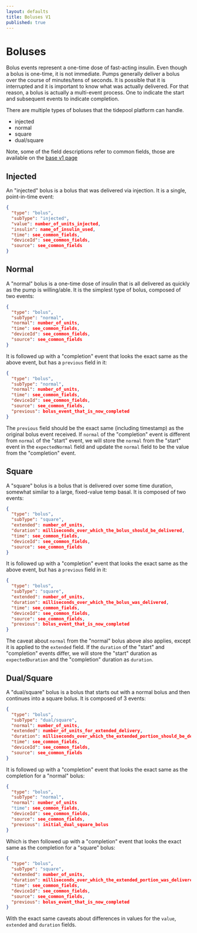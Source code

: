 ```yaml
---
layout: defaults
title: Boluses V1
published: true
---
```

# Boluses

Bolus events represent a one-time dose of fast-acting insulin.  Even though a bolus is one-time, it is not immediate.  Pumps generally deliver a bolus over the course of minutes/tens of seconds.  It is possible that it is interrupted and it is important to know what was actually delivered.  For that reason, a bolus is actually a multi-event process.  One to indicate the start and subsequent events to indicate completion.

There are multiple types of boluses that the tidepool platform can handle.

* injected
* normal
* square
* dual/square

Note, some of the field descriptions refer to common fields, those are available on the [base v1 page](../v1.html)

## Injected

An "injected" bolus is a bolus that was delivered via injection.  It is a single, point-in-time event:

~~~json
{
  "type": "bolus",
  "subType": "injected",
  "value": number_of_units_injected,
  "insulin": name_of_insulin_used,
  "time": see_common_fields,
  "deviceId": see_common_fields,
  "source": see_common_fields
}
~~~


## Normal

A "normal" bolus is a one-time dose of insulin that is all delivered as quickly as the pump is willing/able.  It is the simplest type of bolus, composed of two events:

~~~json 
{
  "type": "bolus",
  "subType": "normal",
  "normal": number_of_units,
  "time": see_common_fields,
  "deviceId": see_common_fields,
  "source": see_common_fields
}
~~~

It is followed up with a "completion" event that looks the exact same as the above event, but has a `previous` field in it:

~~~json 
{
  "type": "bolus",
  "subType": "normal",
  "normal": number_of_units,
  "time": see_common_fields,
  "deviceId": see_common_fields,
  "source": see_common_fields,
  "previous": bolus_event_that_is_now_completed
}
~~~

The `previous` field should be the exact same (including timestamp) as the original bolus event received.  If `normal` of the "completion" event is different from `normal` of the "start" event, we will store the `normal` from the "start" event in the `expectedNormal` field and update the `normal` field to be the value from the "completion" event.

## Square

A "square" bolus is a bolus that is delivered over some time duration, somewhat similar to a large, fixed-value temp basal.  It is composed of two events:

~~~json
{
  "type": "bolus",
  "subType": "square",
  "extended": number_of_units,
  "duration": milliseconds_over_which_the_bolus_should_be_delivered,
  "time": see_common_fields,
  "deviceId": see_common_fields,
  "source": see_common_fields
}
~~~

It is followed up with a "completion" event that looks the exact same as the above event, but has a `previous` field in it:

~~~json
{
  "type": "bolus",
  "subType": "square",
  "extended": number_of_units,
  "duration": milliseconds_over_which_the_bolus_was_delivered,
  "time": see_common_fields,
  "deviceId": see_common_fields,
  "source": see_common_fields,
  "previous": bolus_event_that_is_now_completed
}
~~~

The caveat about `normal` from the "normal" bolus above also applies, except it is applied to the `extended` field.  If the `duration` of the "start" and "completion" events differ, we will store the "start" duration as `expectedDuration` and the "completion" duration as `duration`.

## Dual/Square

A "dual/square" bolus is a bolus that starts out with a normal bolus and then continues into a square bolus.  It is composed of 3 events:

~~~json
{
  "type": "bolus",
  "subType": "dual/square",
  "normal": number_of_units,
  "extended": number_of_units_for_extended_delivery,
  "duration": milliseconds_over_which_the_extended_portion_should_be_delivered,
  "time": see_common_fields,
  "deviceId": see_common_fields,
  "source": see_common_fields
}
~~~

It is followed up with a "completion" event that looks the exact same as the completion for a "normal" bolus:

~~~json
{
  "type": "bolus",
  "subType": "normal",
  "normal": number_of_units
  "time": see_common_fields,
  "deviceId": see_common_fields,
  "source": see_common_fields,
  "previous": initial_dual_square_bolus
}
~~~

Which is then followed up with a "completion" event that looks the exact same as the completion for a "square" bolus:

~~~json
{
  "type": "bolus",
  "subType": "square",
  "extended": number_of_units,
  "duration": milliseconds_over_which_the_extended_portion_was_delivered,
  "time": see_common_fields,
  "deviceId": see_common_fields,
  "source": see_common_fields,
  "previous": bolus_event_that_is_now_completed
}
~~~

With the exact same caveats about differences in values for the `value`, `extended` and `duration` fields.
